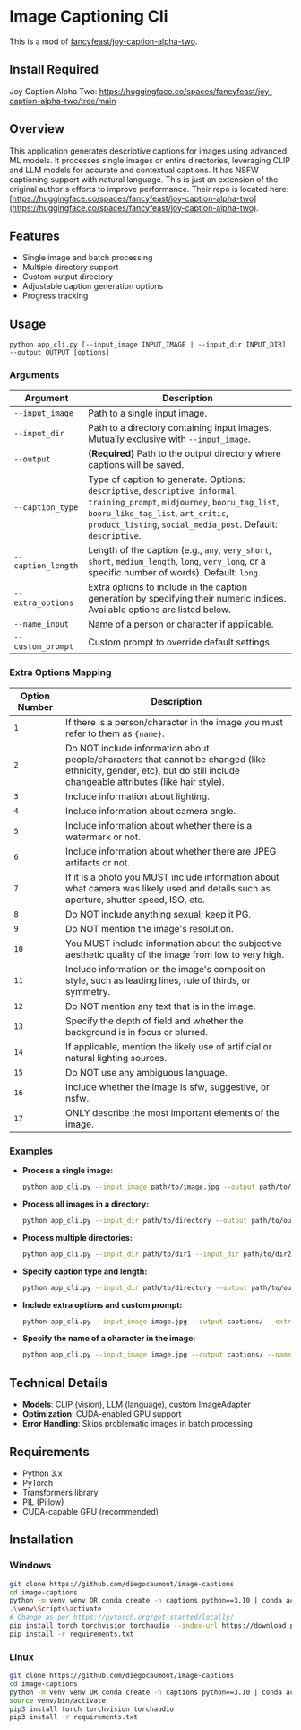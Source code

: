 # Image Captioning Cli

This is a mod of [fancyfeast/joy-caption-alpha-two](https://huggingface.co/spaces/fancyfeast/joy-caption-alpha-two).

## Install Required
Joy Caption Alpha Two: https://huggingface.co/spaces/fancyfeast/joy-caption-alpha-two/tree/main

## Overview

This application generates descriptive captions for images using advanced ML models. It processes single images or entire directories, leveraging CLIP and LLM models for accurate and contextual captions. It has NSFW captioning support with natural language. This is just an extension of the original author's efforts to improve performance. Their repo is located here: [https://huggingface.co/spaces/fancyfeast/joy-caption-alpha-two](https://huggingface.co/spaces/fancyfeast/joy-caption-alpha-two).

## Features

- Single image and batch processing
- Multiple directory support
- Custom output directory
- Adjustable caption generation options
- Progress tracking

## Usage

```
python app_cli.py [--input_image INPUT_IMAGE | --input_dir INPUT_DIR] --output OUTPUT [options]
```

### Arguments

| Argument          | Description                                                                                                  |
|-------------------|--------------------------------------------------------------------------------------------------------------|
| `--input_image`   | Path to a single input image.                                                                                |
| `--input_dir`     | Path to a directory containing input images. Mutually exclusive with `--input_image`.                        |
| `--output`        | **(Required)** Path to the output directory where captions will be saved.                                   |
| `--caption_type`  | Type of caption to generate. Options: `descriptive`, `descriptive_informal`, `training_prompt`, `midjourney`, `booru_tag_list`, `booru_like_tag_list`, `art_critic`, `product_listing`, `social_media_post`. Default: `descriptive`. |
| `--caption_length`| Length of the caption (e.g., `any`, `very_short`, `short`, `medium_length`, `long`, `very_long`, or a specific number of words). Default: `long`. |
| `--extra_options` | Extra options to include in the caption generation by specifying their numeric indices. Available options are listed below. |
| `--name_input`    | Name of a person or character if applicable.                                                              |
| `--custom_prompt` | Custom prompt to override default settings.                                                                |

### Extra Options Mapping

| Option Number | Description                                                                                                      |
|---------------|------------------------------------------------------------------------------------------------------------------|
| `1`           | If there is a person/character in the image you must refer to them as `{name}`.                                   |
| `2`           | Do NOT include information about people/characters that cannot be changed (like ethnicity, gender, etc), but do still include changeable attributes (like hair style). |
| `3`           | Include information about lighting.                                                                            |
| `4`           | Include information about camera angle.                                                                         |
| `5`           | Include information about whether there is a watermark or not.                                                  |
| `6`           | Include information about whether there are JPEG artifacts or not.                                             |
| `7`           | If it is a photo you MUST include information about what camera was likely used and details such as aperture, shutter speed, ISO, etc. |
| `8`           | Do NOT include anything sexual; keep it PG.                                                                    |
| `9`           | Do NOT mention the image's resolution.                                                                          |
| `10`          | You MUST include information about the subjective aesthetic quality of the image from low to very high.          |
| `11`          | Include information on the image's composition style, such as leading lines, rule of thirds, or symmetry.        |
| `12`          | Do NOT mention any text that is in the image.                                                                    |
| `13`          | Specify the depth of field and whether the background is in focus or blurred.                                   |
| `14`          | If applicable, mention the likely use of artificial or natural lighting sources.                                |
| `15`          | Do NOT use any ambiguous language.                                                                               |
| `16`          | Include whether the image is sfw, suggestive, or nsfw.                                                            |
| `17`          | ONLY describe the most important elements of the image.                                                          |

### Examples

- **Process a single image:**

  ```bash
  python app_cli.py --input_image path/to/image.jpg --output path/to/output
  ```

- **Process all images in a directory:**

  ```bash
  python app_cli.py --input_dir path/to/directory --output path/to/output
  ```

- **Process multiple directories:**

  ```bash
  python app_cli.py --input_dir path/to/dir1 --input_dir path/to/dir2 --output path/to/output
  ```

- **Specify caption type and length:**

  ```bash
  python app_cli.py --input_dir path/to/directory --output path/to/output --caption_type art_critic --caption_length medium_length
  ```

- **Include extra options and custom prompt:**

  ```bash
  python app_cli.py --input_image image.jpg --output captions/ --extra_options 1 3 5 --custom_prompt "Provide a detailed art critique for this image."
  ```

- **Specify the name of a character in the image:**

  ```bash
  python app_cli.py --input_image image.jpg --output captions/ --name_input "Alice"
  ```

## Technical Details

- **Models**: CLIP (vision), LLM (language), custom ImageAdapter
- **Optimization**: CUDA-enabled GPU support
- **Error Handling**: Skips problematic images in batch processing

## Requirements

- Python 3.x
- PyTorch
- Transformers library
- PIL (Pillow)
- CUDA-capable GPU (recommended)

## Installation

### Windows

```bash
git clone https://github.com/diegocaumont/image-captions
cd image-captions
python -m venv venv OR conda create -n captions python==3.10 | conda activate captions
.\venv\Scripts\activate
# Change as per https://pytorch.org/get-started/locally/
pip install torch torchvision torchaudio --index-url https://download.pytorch.org/whl/cu121
pip install -r requirements.txt
```

### Linux

```bash
git clone https://github.com/diegocaumont/image-captions
cd image-captions
python -m venv venv OR conda create -n captions python==3.10 | conda activate captions
source venv/bin/activate
pip3 install torch torchvision torchaudio
pip3 install -r requirements.txt
```

